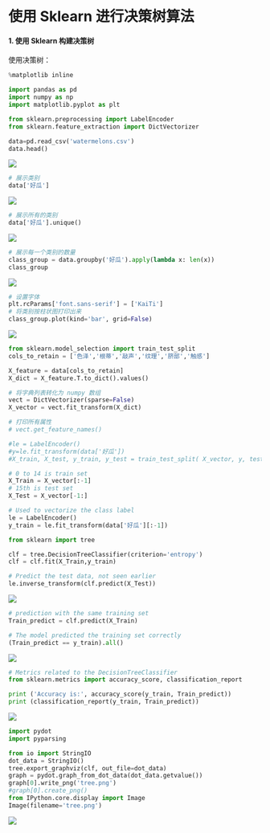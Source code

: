 # 使用 Sklearn 进行决策树算法

#### 1. 使用 Sklearn 构建决策树

使用决策树：

~~~python
%matplotlib inline

import pandas as pd
import numpy as np
import matplotlib.pyplot as plt

from sklearn.preprocessing import LabelEncoder
from sklearn.feature_extraction import DictVectorizer

data=pd.read_csv('watermelons.csv')
data.head()
~~~

![](https://gitee.com/zhang-jianhua1/blogimage/raw/master/img/20211105191442.png)

~~~python
# 展示类别
data['好瓜']
~~~

![](https://gitee.com/zhang-jianhua1/blogimage/raw/master/img/20211105220540.png)



~~~python
# 展示所有的类别
data['好瓜'].unique()
~~~

![](https://gitee.com/zhang-jianhua1/blogimage/raw/master/img/20211105220604.png)

~~~python
# 展示每一个类别的数量
class_group = data.groupby('好瓜').apply(lambda x: len(x))
class_group
~~~

![](https://gitee.com/zhang-jianhua1/blogimage/raw/master/img/20211105220627.png)

~~~python
# 设置字体
plt.rcParams['font.sans-serif'] = ['KaiTi']
# 将类别按柱状图打印出来
class_group.plot(kind='bar', grid=False)
~~~

![](https://gitee.com/zhang-jianhua1/blogimage/raw/master/img/20211105220656.png)



~~~python
from sklearn.model_selection import train_test_split
cols_to_retain = ['色泽','根蒂','敲声','纹理','脐部','触感']

X_feature = data[cols_to_retain]
X_dict = X_feature.T.to_dict().values()

# 将字典列表转化为 numpy 数组
vect = DictVectorizer(sparse=False)
X_vector = vect.fit_transform(X_dict)

# 打印所有属性
# vect.get_feature_names()

#le = LabelEncoder()
#y=le.fit_transform(data['好瓜'])
#X_train, X_test, y_train, y_test = train_test_split( X_vector, y, test_size=0.2, random_state=42)

# 0 to 14 is train set
X_Train = X_vector[:-1]
# 15th is test set
X_Test = X_vector[-1:] 

# Used to vectorize the class label
le = LabelEncoder()
y_train = le.fit_transform(data['好瓜'][:-1])
~~~

~~~python
from sklearn import tree

clf = tree.DecisionTreeClassifier(criterion='entropy')
clf = clf.fit(X_Train,y_train)
~~~

~~~python
# Predict the test data, not seen earlier
le.inverse_transform(clf.predict(X_Test))
~~~

![](https://gitee.com/zhang-jianhua1/blogimage/raw/master/img/20211105220745.png)

~~~python
# prediction with the same training set
Train_predict = clf.predict(X_Train)
~~~

~~~python
# The model predicted the training set correctly
(Train_predict == y_train).all()
~~~

![](https://gitee.com/zhang-jianhua1/blogimage/raw/master/img/20211105220813.png)

~~~python
# Metrics related to the DecisionTreeClassifier
from sklearn.metrics import accuracy_score, classification_report

print ('Accuracy is:', accuracy_score(y_train, Train_predict))
print (classification_report(y_train, Train_predict))
~~~

![](https://gitee.com/zhang-jianhua1/blogimage/raw/master/img/20211105220834.png)

~~~python
import pydot
import pyparsing

from io import StringIO
dot_data = StringIO() 
tree.export_graphviz(clf, out_file=dot_data) 
graph = pydot.graph_from_dot_data(dot_data.getvalue()) 
graph[0].write_png('tree.png') 
#graph[0].create_png()
from IPython.core.display import Image 
Image(filename='tree.png')
~~~

![](https://gitee.com/zhang-jianhua1/blogimage/raw/master/img/20211105220905.png)

